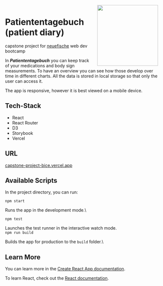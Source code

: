 <img align="right" src="./public/patiententagebuch.gif" alt="" width="200px" style="margin-left:15px"/>

# Patiententagebuch (patient diary)

capstone project for [neuefische](https://www.neuefische.de/) web dev bootcamp

In **_Patiententagebuch_** you can keep track of your medications and body sign measurements. To have an overview you can see how those develop over time in different charts. All the data is stored in local storage so that only the user can access it.

The app is responsive, however it is best viewed on a mobile device.

## Tech-Stack

- React
- React Router
- D3
- Storybook
- Vercel

## URL

[capstone-project-bice.vercel.app](https://capstone-project-bice.vercel.app/medications)

## Available Scripts

In the project directory, you can run:

`npm start`

Runs the app in the development mode.\

`npm test`

Launches the test runner in the interactive watch mode.\
`npm run build`

Builds the app for production to the `build` folder.\

## Learn More

You can learn more in the [Create React App documentation](https://facebook.github.io/create-react-app/docs/getting-started).

To learn React, check out the [React documentation](https://reactjs.org/).
